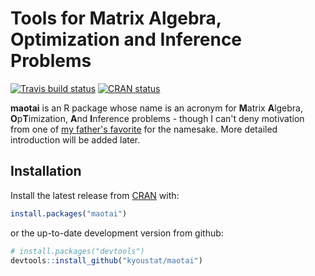 
<!-- README.md is generated from README.Rmd. Please edit that file -->
Tools for Matrix Algebra, Optimization and Inference Problems
=============================================================

<!-- badges: start -->
[![Travis build status](https://travis-ci.org/kyoustat/maotai.svg?branch=master)](https://travis-ci.org/kyoustat/maotai) [![CRAN status](https://www.r-pkg.org/badges/version/maotai)](https://CRAN.R-project.org/package=maotai) <!-- badges: end -->

**maotai** is an R package whose name is an acronym for **M**atrix **A**lgebra, **O**p**T**imization, **A**nd **I**nference problems - though I can't deny motivation from one of [my father's favorite](https://en.wikipedia.org/wiki/Maotai) for the namesake. More detailed introduction will be added later.

Installation
------------

Install the latest release from [CRAN](https://CRAN.R-project.org/package=maotai) with:

``` r
install.packages("maotai")
```

or the up-to-date development version from github:

``` r
# install.packages("devtools")
devtools::install_github("kyoustat/maotai")
```
